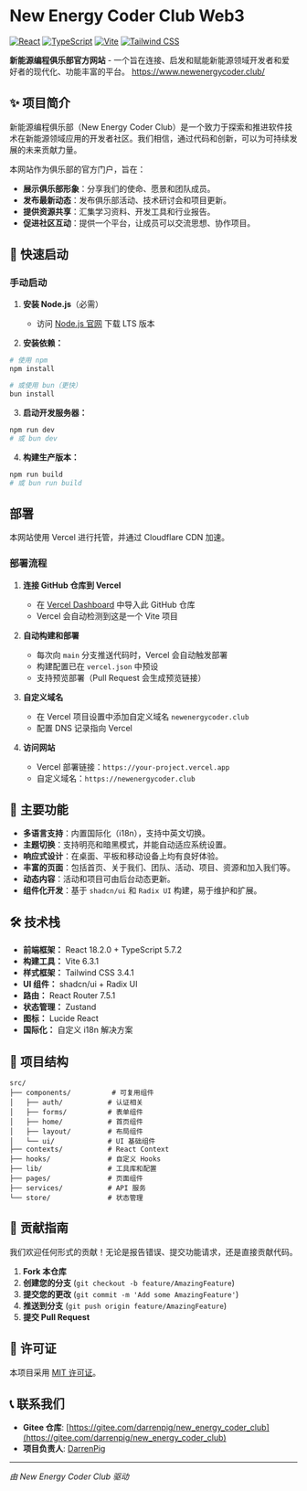 # New Energy Coder Club Web3

[![React](https://img.shields.io/badge/React-18.2.0-blue.svg)](https://reactjs.org/)
[![TypeScript](https://img.shields.io/badge/TypeScript-5.7.2-blue.svg)](https://www.typescriptlang.org/)
[![Vite](https://img.shields.io/badge/Vite-6.3.1-purple.svg)](https://vitejs.dev/)
[![Tailwind CSS](https://img.shields.io/badge/Tailwind_CSS-3.4.1-cyan.svg)](https://tailwindcss.com/)

**新能源编程俱乐部官方网站** - 一个旨在连接、启发和赋能新能源领域开发者和爱好者的现代化、功能丰富的平台。
https://www.newenergycoder.club/
## ✨ 项目简介

新能源编程俱乐部（New Energy Coder Club）是一个致力于探索和推进软件技术在新能源领域应用的开发者社区。我们相信，通过代码和创新，可以为可持续发展的未来贡献力量。

本网站作为俱乐部的官方门户，旨在：
- **展示俱乐部形象**：分享我们的使命、愿景和团队成员。
- **发布最新动态**：发布俱乐部活动、技术研讨会和项目更新。
- **提供资源共享**：汇集学习资料、开发工具和行业报告。
- **促进社区互动**：提供一个平台，让成员可以交流思想、协作项目。

## 🚀 快速启动

### 手动启动

1. **安装 Node.js**（必需）
   - 访问 [Node.js 官网](https://nodejs.org/) 下载 LTS 版本

2. **安装依赖：**
```bash
# 使用 npm
npm install

# 或使用 bun（更快）
bun install
```

3. **启动开发服务器：**
```bash
npm run dev
# 或 bun dev
```

4. **构建生产版本：**
```bash
npm run build
# 或 bun run build
```

## 部署

本网站使用 Vercel 进行托管，并通过 Cloudflare CDN 加速。

### 部署流程

1.  **连接 GitHub 仓库到 Vercel**
    -   在 [Vercel Dashboard](https://vercel.com/dashboard) 中导入此 GitHub 仓库
    -   Vercel 会自动检测到这是一个 Vite 项目

2.  **自动构建和部署**
    -   每次向 `main` 分支推送代码时，Vercel 会自动触发部署
    -   构建配置已在 `vercel.json` 中预设
    -   支持预览部署（Pull Request 会生成预览链接）

3.  **自定义域名**
    -   在 Vercel 项目设置中添加自定义域名 `newenergycoder.club`
    -   配置 DNS 记录指向 Vercel

4.  **访问网站**
    -   Vercel 部署链接：`https://your-project.vercel.app`
    -   自定义域名：`https://newenergycoder.club`


## 🌟 主要功能

- **多语言支持**：内置国际化（i18n），支持中英文切换。
- **主题切换**：支持明亮和暗黑模式，并能自动适应系统设置。
- **响应式设计**：在桌面、平板和移动设备上均有良好体验。
- **丰富的页面**：包括首页、关于我们、团队、活动、项目、资源和加入我们等。
- **动态内容**：活动和项目可由后台动态更新。
- **组件化开发**：基于 `shadcn/ui` 和 `Radix UI` 构建，易于维护和扩展。

## 🛠️ 技术栈

- **前端框架：** React 18.2.0 + TypeScript 5.7.2
- **构建工具：** Vite 6.3.1
- **样式框架：** Tailwind CSS 3.4.1
- **UI 组件：** shadcn/ui + Radix UI
- **路由：** React Router 7.5.1
- **状态管理：** Zustand
- **图标：** Lucide React
- **国际化：** 自定义 i18n 解决方案

## 📁 项目结构

```
src/
├── components/          # 可复用组件
│   ├── auth/           # 认证相关
│   ├── forms/          # 表单组件
│   ├── home/           # 首页组件
│   ├── layout/         # 布局组件
│   └── ui/             # UI 基础组件
├── contexts/           # React Context
├── hooks/              # 自定义 Hooks
├── lib/                # 工具库和配置
├── pages/              # 页面组件
├── services/           # API 服务
└── store/              # 状态管理
```

## 🤝 贡献指南

我们欢迎任何形式的贡献！无论是报告错误、提交功能请求，还是直接贡献代码。

1. **Fork 本仓库**
2. **创建您的分支** (`git checkout -b feature/AmazingFeature`)
3. **提交您的更改** (`git commit -m 'Add some AmazingFeature'`)
4. **推送到分支** (`git push origin feature/AmazingFeature`)
5. **提交 Pull Request**

## 📜 许可证

本项目采用 [MIT 许可证](LICENSE)。

## 📞 联系我们

- **Gitee 仓库**: [https://gitee.com/darrenpig/new_energy_coder_club](https://gitee.com/darrenpig/new_energy_coder_club)
- **项目负责人**: [DarrenPig](https://gitee.com/darrenpig)

---

*由 New Energy Coder Club 驱动*
